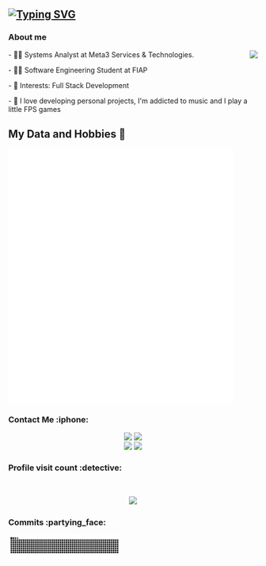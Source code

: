 ## [![Typing SVG](https://readme-typing-svg.herokuapp.com?color=8100F7&lines=Hello%2C+my+name+is+Gabriel+Amorim!+)](https://git.io/typing-svg)</h2>


### About me
<div style="display: inline_block"  >
<img src="https://lanyard.kyrie25.me/api/257165295427256320?idleMessage=Provavelmente%20Trabalhando...&borderRadius=30px&imgStyle=square" align="right"/>
  
<p> - 👨‍💻 Systems Analyst at Meta3 Services & Technologies. </p>
<p> - 👨‍🎓 Software Engineering Student at FIAP</p>
<p> - 🎯 Interests: Full Stack Development </p>
<p> - 🦊 I love developing personal projects, I'm addicted to music and I play a little FPS games</p>
  
</div>

 ## My Data and Hobbies 🚀 <br>
 
<div style="display: flex; justify-content: space-between;">
    <div style="display: flex;">
        <img width="45%" alt="🦑" src="./general.svg">
        <img width="45%" alt="🦑" src="./media.svg" align="right"/>
    </div>
</div>

<h3>Contact Me :iphone:</h3> 

<p align="center">
  <a href="https://instagram.com/amorim.gg_" target="_blank"><img src="https://img.shields.io/badge/-Instagram-%23E4405F?style=for-the-badge&logo=instagram&logoColor=white" target="_blank"></a>
 <a href="https://api.whatsapp.com/send?phone=+553198977783&text=." target="_blank"><img src="https://img.shields.io/badge/WhatsApp-25D366?style=for-the-badge&logo=whatsapp&logoColor=white" 
 target="_blank"></a>
  <br>
  <a href = "mailto:contato@gabriel@amorim.pro"><img src="https://img.shields.io/badge/-Gmail-%23333?style=for-the-badge&logo=gmail&logoColor=white" target="_blank"></a>
  <a href="https://www.linkedin.com/in/gabrielamorim0" target="_blank"><img src="https://img.shields.io/badge/-LinkedIn-%230077B5?style=for-the-badge&logo=linkedin&logoColor=white" target="_blank"></a>
    </a>
</p>

<p align="center"> 

<h3>  Profile visit count :detective: </h3> <br>
 <p align="center"> 
   <img alingn="center" src="https://profile-counter.glitch.me/AmorimMG/count.svg" />
 </p>


<h3> Commits :partying_face: </h3> 
<div align="center"> 
        <img width="45%" alt="🦑" src="https://github.com/AmorimMG/AmorimMG/blob/output/github-contribution-grid-snake.svg" align="left"/>
</p>
